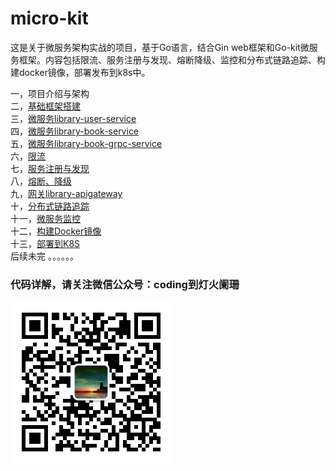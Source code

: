 # micro-kit

这是关于微服务架构实战的项目，基于Go语言，结合Gin web框架和Go-kit微服务框架。内容包括限流、服务注册与发现、熔断降级、监控和分布式链路追踪、构建docker镜像，部署发布到k8s中。 

一，项目介绍与架构  
二，[基础框架搭建](https://github.com/Justin02180218/micro-kit/tree/master/micro-kit-base)  
三，[微服务library-user-service](https://github.com/Justin02180218/micro-kit/tree/master/micro-kit-user)  
四，[微服务library-book-service](https://github.com/Justin02180218/micro-kit/tree/master/micro-kit-book)  
五，[微服务library-book-grpc-service](https://github.com/Justin02180218/micro-kit/tree/master/micro-kit-book-grpc)  
六，[限流](https://github.com/Justin02180218/micro-kit/tree/master/micro-kit-ratelimit)    
七，[服务注册与发现](https://github.com/Justin02180218/micro-kit/tree/master/micro-kit-consul)  
八，[熔断、降级](https://github.com/Justin02180218/micro-kit/tree/master/micro-kit-hystrix)  
九，[网关library-apigateway](https://github.com/Justin02180218/micro-kit/tree/master/micro-kit-apigateway)  
十，[分布式链路追踪](https://github.com/Justin02180218/micro-kit/tree/master/micro-kit-zipkin)  
十一，[微服务监控](https://github.com/Justin02180218/micro-kit/tree/master/micro-kit-prometheus)  
十二，[构建Docker镜像](https://github.com/Justin02180218/micro-kit/tree/master/micro-kit-docker)  
十三，[部署到K8S](https://github.com/Justin02180218/micro-kit/tree/master/micro-kit-k8s)  
后续未完 。。。。。。  

### 代码详解，请关注微信公众号：coding到灯火阑珊

![Image](https://github.com/Justin02180218/distribute-election-bully/blob/master/qrcode_for_gh_8a5b7b90c100_258.jpg)
